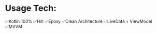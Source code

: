 # Usage Tech: 
:white_check_mark:Kotlin 100% 
:white_check_mark:Hilt 
:white_check_mark:Epoxy 
:white_check_mark:Clean Architecture 
:white_check_mark:LiveData + ViewModel 
:white_check_mark:MVVM
